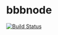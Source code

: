 # bbbnode
[![Build Status](https://travis-ci.org/guni12/bbbnode.svg?branch=master)](https://travis-ci.org/guni12/bbbnode)